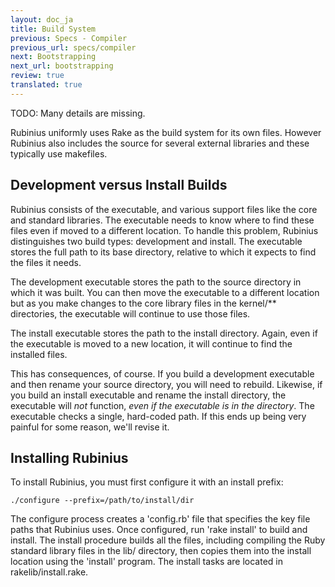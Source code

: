 ```yaml
---
layout: doc_ja
title: Build System
previous: Specs - Compiler
previous_url: specs/compiler
next: Bootstrapping
next_url: bootstrapping
review: true
translated: true
---
```


TODO: Many details are missing.

Rubinius uniformly uses Rake as the build system for its own files. However
Rubinius also includes the source for several external libraries and these
typically use makefiles.


## Development versus Install Builds

Rubinius consists of the executable, and various support files like the core
and standard libraries. The executable needs to know where to find these files
even if moved to a different location. To handle this problem, Rubinius
distinguishes two build types: development and install. The executable stores
the full path to its base directory, relative to which it expects to find the
files it needs.

The development executable stores the path to the source directory in which it
was built. You can then move the executable to a different location but as you
make changes to the core library files in the kernel/\*\* directories, the
executable will continue to use those files.

The install executable stores the path to the install directory. Again, even if
the executable is moved to a new location, it will continue to find the
installed files.

This has consequences, of course. If you build a development executable and then
rename your source directory, you will need to rebuild. Likewise, if you build an
install executable and rename the install directory, the executable will *not*
function, *even if the executable is in the directory*. The executable checks a
single, hard-coded path. If this ends up being very painful for some reason,
we'll revise it.


## Installing Rubinius

To install Rubinius, you must first configure it with an install prefix:

    ./configure --prefix=/path/to/install/dir

The configure process creates a 'config.rb' file that specifies the key file
paths that Rubinius uses. Once configured, run 'rake install' to build and
install. The install procedure builds all the files, including compiling the
Ruby standard library files in the lib/ directory, then copies them into the
install location using the 'install' program. The install tasks are located in
rakelib/install.rake.
